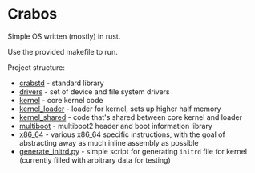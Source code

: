 # Crabos
Simple OS written (mostly) in rust.

Use the provided makefile to run.

Project structure:
* [crabstd](crabstd) - standard library
* [drivers](drivers) - set of device and file system drivers
* [kernel](kernel) - core kernel code
* [kernel_loader](kernel_loader) - loader for kernel, sets up higher half memory
* [kernel_shared](kernel_shared) - code that's shared between core kernel and loader
* [multiboot](multiboot) - multiboot2 header and boot information library
* [x86_64](x86_64) - various x86_64 specific instructions, with the goal of abstracting away as much inline assembly as possible
* [generate_initrd.py](generate_initrd.py) - simple script for generating `initrd` file for kernel (currently filled with arbitrary data for testing)